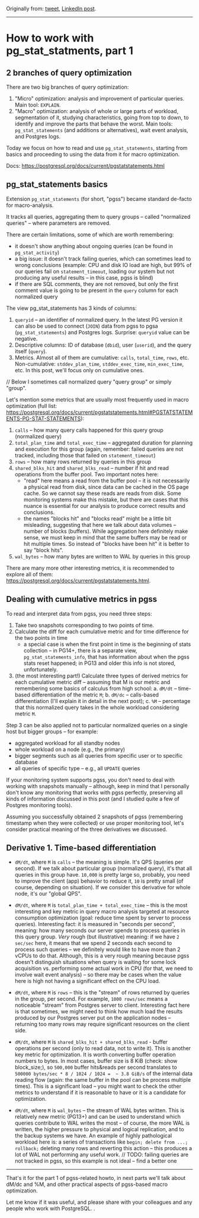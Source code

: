 Originally from: [tweet](https://twitter.com/samokhvalov/status/1708244676313317635), [LinkedIn post](...). 

---

# How to work with pg_stat_statments, part 1

## 2 branches of query optimization
There are two big branches of query optimization:
1. "Micro" optimization: analysis and improvement of particular queries. Main tool: `EXPLAIN`.
2. "Macro" optimization: analysis of whole or large parts of workload, segmentation of it, studying characteristics, going from top to down, to identify and improve the parts that behave the worst. Main tools: `pg_stat_statements` (and additions or alternatives), wait event analysis, and Postgres logs.

Today we focus on how to read and use `pg_stat_statements`, starting from basics and proceeding to using the data from it for macro optimization.

Docs: https://postgresql.org/docs/current/pgstatstatements.html

## pg_stat_statements basics
Extension `pg_stat_statements` (for short, "pgss") became standard de-facto for macro-analysis.

It tracks all queries, aggregating them to query groups – called "normalized queries" – where parameters are 
removed.

There are certain limitations, some of which are worth remembering:
- it doesn't show anything about ongoing queries (can be found in `pg_stat_activity`)
- a big issue: it doesn't track failing queries, which can sometimes lead to wrong conclusions (example: CPU and disk IO load are high, but 99% of our queries fail on `statement_timeout`, loading our system but not producing any useful results – in this case, pgss is blind)
- if there are SQL comments, they are not removed, but only the first comment value is going to be present in the `query` column for each normalized query

The view pg_stat_statements has 3 kinds of columns:
1. `queryid` – an identifier of normalized query. In the latest PG version it can also be used to connect (`JOIN`) data from pgss to pgsa (`pg_stat_statements`) and Postgres logs. Surprise: `queryid` value can be negative.
2. Descriptive columns: ID of database (`dbid`), user (`userid`), and the query itself (`query`).
3. Metrics. Almost all of them are cumulative: `calls`, `total_time`, `rows`, etc. Non-cumulative: `stddev_plan_time`, `stddev_exec_time`, `min_exec_time`, etc. In this post, we'll focus only on cumulative ones.

// Below I sometimes call normalized query "query group" or simply "group".

Let's mention some metrics that are usually most frequently used in macro optimization (full list: https://postgresql.org/docs/current/pgstatstatements.html#PGSTATSTATEMENTS-PG-STAT-STATEMENTS):
1. `calls` – how many query calls happened for this query group (normalized query)
2. `total_plan_time` and `total_exec_time` – aggregated duration for planning and execution for this group (again, remember: failed queries are not tracked, including those that failed on `statement_timeout`)
3. `rows` – how many rows returned by queries in this group
4. `shared_blks_hit` and `shared_blks_read` – number if hit and read operations from the buffer pool. Two important notes here:
    - "read" here means a read from the buffer pool – it is not necessarily a physical read from disk, since data can be cached in the OS page cache. So we cannot say these reads are reads from disk. Some monitoring systems make this mistake, but there are cases that this nuance is essential for our analysis to produce correct results and conclusions.
    - the names "blocks hit" and "blocks read" might be a little bit misleading, suggesting that here we talk about data volumes – number of blocks (buffers). While aggregation here definitely make sense, we must keep in mind that the same buffers may be read or hit multiple times. So instead of "blocks have been hit" it is better to say "block hits".
5. `wal_bytes` – how many bytes are written to WAL by queries in this group

There are many more other interesting metrics, it is recommended to explore all of them: https://postgresql.org/docs/current/pgstatstatements.html.

## Dealing with cumulative metrics in pgss
To read and interpret data from pgss, you need three steps:
1. Take two snapshots corresponding to two points of time.
2. Calculate the diff for each cumulative metric and for time difference for the two points in time
    - a special case is when the first point in time is the beginning of stats collection – in PG14+, there is a separate view, `pg_stat_statements_info`, that has information about when the pgss stats reset happened; in PG13 and older this info is not stored, unfortunately.
3. (the most interesting part!) Calculate three types of derived metrics for each cumulative metric diff – assuming that M is our metric and remembering some basics of calculus from high school:
    a. `dM/dt` – time-based differentiation of the metric `M`;
    b. `dM/dc` – calls-based differentiation (I'll explain it in detail in the next post);
    c. `%M` – percentage that this normalized query takes in the whole workload considering metric `M`.

Step 3 can be also applied not to particular normalized queries on a single host but bigger groups – for example:
- aggregated workload for all standby nodes
- whole workload on a node (e.g., the primary)
- bigger segments such as all queries from specific user or to specific database
- all queries of specific type – e.g., all `UPDATE` queries

If your monitoring system supports pgss, you don't need to deal with working with snapshots manually – although, keep in mind that I personally don't know any monitoring that works with pgss perfectly, preserving all kinds of information discussed in this post (and I studied quite a few of Postgres monitoring tools).

Assuming you successfully obtained 2 snapshots of pgss (remembering timestamp when they were collected) or use proper monitoring tool, let's consider practical meaning of the three derivatives we discussed.

## Derivative 1. Time-based differentiation 

* `dM/dt`, where `M` is `calls` – the meaning is simple. It's QPS (queries per second). If we talk about particular group (normalized query), it's that all queries in this group have. `10,000` is pretty large so, probably, you need to improve the client (app) behavior to reduce it, `10` is pretty small (of course, depending on situation). If we consider this derivative for whole node, it's our "global QPS".

* `dM/dt`, where `M` is `total_plan_time + total_exec_time` – this is the most interesting and key metric in query macro analysis targeted at resource consumption optimization (goal: reduce time spent by server to process queries). Interesting fact: it is measured in "seconds per second", meaning: how many seconds our server spends to process queries in this query group. *Very* rough (but illustrative) meaning: if we have `2 sec/sec` here, it means that we spend 2 seconds each second to process such queries – we definitely would like to have more than 2 vCPUs to do that. Although, this is a very rough meaning because pgss doesn't distinguish situations when query is waiting for some lock acquisition vs. performing some actual work in CPU (for that, we need to involve wait event analysis) – so there may be cases when the value here is high not having a significant effect on the CPU load.

* `dM/dt`, where `M` is `rows` – this is the "stream" of rows returned by queries in the group, per second. For example, `1000 rows/sec` means a noticeable "stream" from Postgres server to client. Interesting fact here is that sometimes, we might need to think how much load the results produced by our Postgres server put on the application nodes – returning too many rows may require significant resources on the client side.

* `dM/dt`, where `M` is `shared_blks_hit + shared_blks_read` - buffer operations per second (only to read data, not to write it). This is another key metric for optimization. It is worth converting buffer operation numbers to bytes. In most cases, buffer size is 8 KiB (check: show block_size;), so `500,000` buffer hits&reads per second translates to `500000 bytes/sec * 8 / 1024 / 1024 =  ~ 3.8 GiB/s` of the internal data reading flow (again: the same buffer in the pool can be process multiple times). This is a significant load – you might want to check the other metrics to understand if it is reasonable to have or it is a candidate for optimization.

* `dM/dt`, where `M` is `wal_bytes` – the stream of WAL bytes written. This is relatively new metric (PG13+) and can be used to understand which queries contribute to WAL writes the most – of course, the more WAL is written, the higher pressure to physical and logical replication, and to the backup systems we have. An example of highly pathological workload here is: a series of transactions like `begin; delete from ...; rollback;` deleting many rows and reverting this action – this produces a lot of WAL not performing any useful work. // TODO: failing queries are not tracked in pgss, so this example is not ideal – find a better one

---

That's it for the part 1 of pgss-related howto, in next parts we'll talk about dM/dc and %M, and other practical aspects of pgss-based macro optimization.

Let me know if it was useful, and please share with your colleagues and any people who work with 
PostgreSQL.
.
